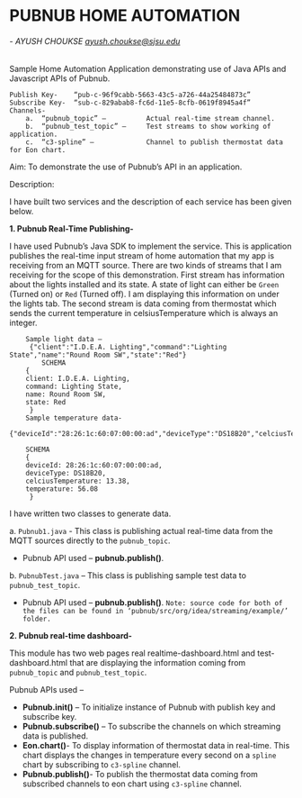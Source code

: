 # PUBNUB HOME AUTOMATION 
###### - AYUSH CHOUKSE  ayush.choukse@sjsu.edu

Sample Home Automation Application demonstrating use of Java APIs and Javascript APIs of Pubnub.
```
Publish Key-  	“pub-c-96f9cabb-5663-43c5-a726-44a25484873c”
Subscribe Key- 	“sub-c-829abab8-fc6d-11e5-8cfb-0619f8945a4f”
Channels- 
    a.  “pubnub_topic” –          Actual real-time stream channel.
    b.  “pubnub_test_topic” –     Test streams to show working of application.
    c.  “c3-spline” –             Channel to publish thermostat data for Eon chart.
```
Aim: To demonstrate the use of Pubnub’s API in an application.

Description: 

I have built two services and the description of each service has been given below.

**1.	Pubnub Real-Time Publishing-**

I have used Pubnub’s Java SDK to implement the service. This is application publishes the real-time input stream of home automation that my app is receiving from an MQTT source. There are two kinds of streams that I am receiving for the scope of this demonstration. First stream has information about the lights installed and its state. A state of light can either be `Green` (Turned on) or `Red` (Turned off). I am displaying this information on under the lights tab. The second stream is data coming from thermostat which sends the current temperature in celsiusTemperature which is always an integer.
```
    Sample light data –
     {"client":"I.D.E.A. Lighting","command":"Lighting State","name":"Round Room SW","state":"Red"} 
    	SCHEMA
    { 
    client: I.D.E.A. Lighting,
    command: Lighting State,
    name: Round Room SW,
    state: Red
     }
    Sample temperature data- 
    {"deviceId":"28:26:1c:60:07:00:00:ad","deviceType":"DS18B20","celciusTemperature":13.38,"temperature":56.08} 
    
    SCHEMA
    { 
    deviceId: 28:26:1c:60:07:00:00:ad,
    deviceType: DS18B20,
    celciusTemperature: 13.38,
    temperature: 56.08
     }
```

I have written two classes to generate data. 

a. `Pubnub1.java` - This class is publishing actual real-time data from the MQTT sources directly to the `pubnub_topic`.

* Pubnub API used – **pubnub.publish()**.

b. `PubnubTest.java` – This class is publishing sample test data to `pubnub_test_topic`.

* Pubnub API used – **pubnub.publish()**.
```Note: source code for both of the files can be found in ‘pubnub/src/org/idea/streaming/example/’ folder.```

**2.   Pubnub real-time dashboard-**

  This module has two web pages real realtime-dashboard.html and test-dashboard.html that are displaying the information coming from `pubnub_topic` and `pubnub_test_topic`.

  Pubnub APIs used – 
* **Pubnub.init()** – To initialize instance of Pubnub with publish key and subscribe key.
* **Pubnub.subscribe()** – To subscribe the channels on which streaming data is published.
* **Eon.chart()**- To display information of thermostat data in real-time. This chart displays the changes in temperature every second on a `spline` chart by subscribing to `c3-spline` channel.
* **Pubnub.publish()**- To publish the thermostat data coming from subscribed channels to eon chart using `c3-spline` channel.
